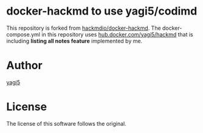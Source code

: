 docker-hackmd to use yagi5/codimd
===

This repository is forked from [hackmdio/docker-hackmd](https://github.com/hackmdio/docker-hackmd).
The docker-compose.yml in this repository uses [hub.docker.com/yagi5/hackmd](https://hub.docker.com/r/yagi5/hackmd/) that is
including **listing all notes feature** implemented by me.

# Author

[yagi5](https://github.com/yagi5)

# License

The license of this software follows the original.
